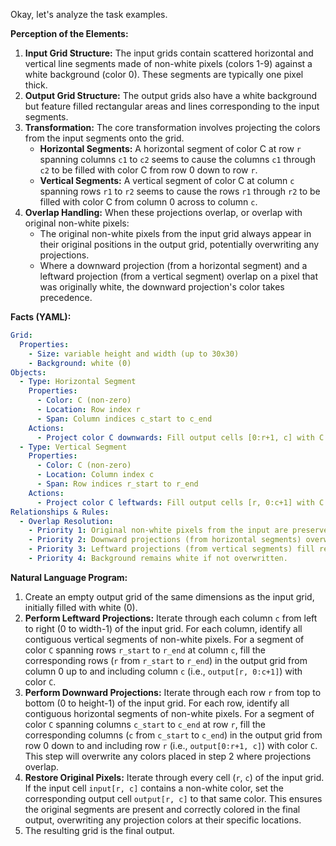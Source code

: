 Okay, let's analyze the task examples.

**Perception of the Elements:**

1.  **Input Grid Structure:** The input grids contain scattered horizontal and vertical line segments made of non-white pixels (colors 1-9) against a white background (color 0). These segments are typically one pixel thick.
2.  **Output Grid Structure:** The output grids also have a white background but feature filled rectangular areas and lines corresponding to the input segments.
3.  **Transformation:** The core transformation involves projecting the colors from the input segments onto the grid.
    *   **Horizontal Segments:** A horizontal segment of color C at row `r` spanning columns `c1` to `c2` seems to cause the columns `c1` through `c2` to be filled with color C from row 0 down to row `r`.
    *   **Vertical Segments:** A vertical segment of color C at column `c` spanning rows `r1` to `r2` seems to cause the rows `r1` through `r2` to be filled with color C from column 0 across to column `c`.
4.  **Overlap Handling:** When these projections overlap, or overlap with original non-white pixels:
    *   The original non-white pixels from the input grid always appear in their original positions in the output grid, potentially overwriting any projections.
    *   Where a downward projection (from a horizontal segment) and a leftward projection (from a vertical segment) overlap on a pixel that was originally white, the downward projection's color takes precedence.

**Facts (YAML):**


```yaml
Grid:
  Properties:
    - Size: variable height and width (up to 30x30)
    - Background: white (0)
Objects:
  - Type: Horizontal Segment
    Properties:
      - Color: C (non-zero)
      - Location: Row index r
      - Span: Column indices c_start to c_end
    Actions:
      - Project color C downwards: Fill output cells [0:r+1, c] with C for c in [c_start, c_end]
  - Type: Vertical Segment
    Properties:
      - Color: C (non-zero)
      - Location: Column index c
      - Span: Row indices r_start to r_end
    Actions:
      - Project color C leftwards: Fill output cells [r, 0:c+1] with C for r in [r_start, r_end]
Relationships & Rules:
  - Overlap Resolution:
    - Priority 1: Original non-white pixels from the input are preserved in the output.
    - Priority 2: Downward projections (from horizontal segments) overwrite leftward projections.
    - Priority 3: Leftward projections (from vertical segments) fill remaining white space.
    - Priority 4: Background remains white if not overwritten.
```


**Natural Language Program:**

1.  Create an empty output grid of the same dimensions as the input grid, initially filled with white (0).
2.  **Perform Leftward Projections:** Iterate through each column `c` from left to right (0 to width-1) of the input grid. For each column, identify all contiguous vertical segments of non-white pixels. For a segment of color `C` spanning rows `r_start` to `r_end` at column `c`, fill the corresponding rows (`r` from `r_start` to `r_end`) in the output grid from column 0 up to and including column `c` (i.e., `output[r, 0:c+1]`) with color `C`.
3.  **Perform Downward Projections:** Iterate through each row `r` from top to bottom (0 to height-1) of the input grid. For each row, identify all contiguous horizontal segments of non-white pixels. For a segment of color `C` spanning columns `c_start` to `c_end` at row `r`, fill the corresponding columns (`c` from `c_start` to `c_end`) in the output grid from row 0 down to and including row `r` (i.e., `output[0:r+1, c]`) with color `C`. This step will overwrite any colors placed in step 2 where projections overlap.
4.  **Restore Original Pixels:** Iterate through every cell (`r`, `c`) of the input grid. If the input cell `input[r, c]` contains a non-white color, set the corresponding output cell `output[r, c]` to that same color. This ensures the original segments are present and correctly colored in the final output, overwriting any projection colors at their specific locations.
5.  The resulting grid is the final output.